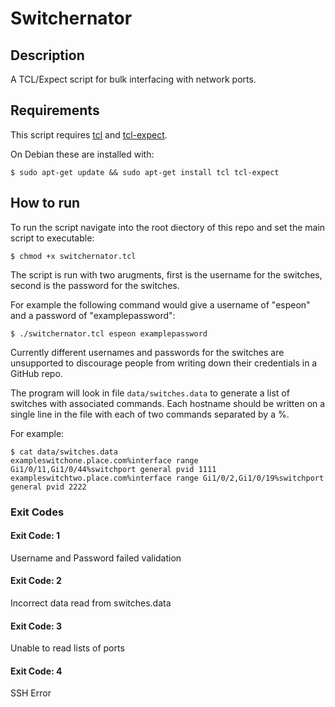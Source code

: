 # Switchernator

## Description
A TCL/Expect script for bulk interfacing with network ports. 

## Requirements 
This script requires [tcl]() and [tcl-expect](). 

On Debian these are installed with: 
```
$ sudo apt-get update && sudo apt-get install tcl tcl-expect
```
## How to run
To run the script navigate into the root diectory of this repo and set the main script to executable:
```
$ chmod +x switchernator.tcl 
```
The script is run with two arugments, first is the username for the switches, second is the password for the switches.

For example the following command would give a username of "espeon" and a password of "examplepassword": 
```
$ ./switchernator.tcl espeon examplepassword

```
 Currently different usernames and passwords for the switches are unsupported to discourage people from writing down their credentials in a GitHub repo. 

The program will look in file ``` data/switches.data ``` to generate a list of switches with associated commands. Each hostname should be written on a single line in the file with each of two commands separated by a %.

For example:

```
$ cat data/switches.data 
exampleswitchone.place.com%interface range Gi1/0/11,Gi1/0/44%switchport general pvid 1111
exampleswitchtwo.place.com%interface range Gi1/0/2,Gi1/0/19%switchport general pvid 2222
```

### Exit Codes

#### Exit Code: 1
Username and Password failed validation 

#### Exit Code: 2
Incorrect data read from switches.data

#### Exit Code: 3
Unable to read lists of ports 

#### Exit Code: 4
SSH Error 